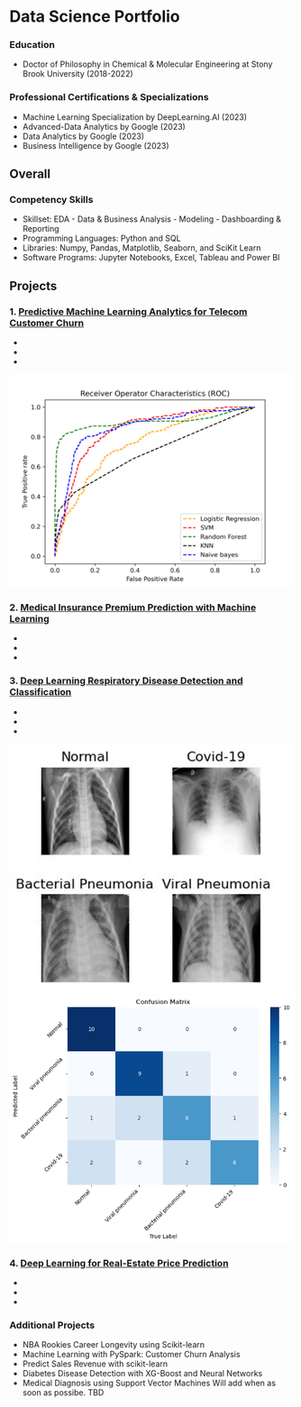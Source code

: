 # Data Science Portfolio

### Education
 - Doctor of Philosophy in Chemical & Molecular Engineering at Stony Brook University (2018-2022)

### Professional Certifications & Specializations
 - Machine Learning Specialization by DeepLearning.AI 	(2023)
 - Advanced-Data Analytics by Google 	(2023)
 - Data Analytics by Google 	(2023)
 - Business Intelligence by Google 	(2023)


## Overall 
### Competency Skills
 - Skillset: EDA - Data & Business Analysis - Modeling - Dashboarding & Reporting 
 - Programming Languages: Python and SQL
 - Libraries: Numpy, Pandas, Matplotlib, Seaborn, and SciKit Learn
 - Software Programs: Jupyter Notebooks, Excel, Tableau and Power BI


## Projects 
### 1. [Predictive Machine Learning Analytics for Telecom Customer Churn](https://github.com/dsala24/Telecom-Customer-Churn/tree/main) 
 -   
 -  
 -  
   
![](https://github.com/dsala24/DS_Portfolio/blob/main/assets/images/Telecom%20Customers%20Churn%20ROC.png)

### 2. [Medical Insurance Premium Prediction with Machine Learning](https://github.com/dsala24/Medical-Insurance-ML/tree/main)
 -  
 -  
 -  

### 3. [Deep Learning Respiratory Disease Detection and Classification](https://github.com/dsala24/Respiratory-Disease-DL/tree/main)
 -  
 -  
 -  

![](https://github.com/dsala24/DS_Portfolio/blob/main/assets/images/Chest-X-Ray-Classification-Images-2.png)
![](https://github.com/dsala24/DS_Portfolio/blob/main/assets/images/Chest-X-Ray-Classification-CM-2.png)

### 4. [Deep Learning for Real-Estate Price Prediction]()
 -  
 -  
 -  

### Additional Projects
 - NBA Rookies Career Longevity using Scikit-learn
 - Machine Learning with PySpark: Customer Churn Analysis
 - Predict Sales Revenue with scikit-learn
 - Diabetes Disease Detection with XG-Boost and Neural Networks
 - Medical Diagnosis using Support Vector Machines
Will add when as soon as possibe. TBD 
